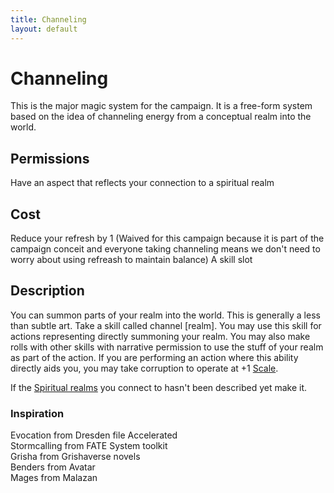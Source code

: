 ```yaml
---
title: Channeling
layout: default
---
```


# Channeling
This is the major magic system for the campaign. It is a free-form system based on the idea of channeling energy from a conceptual realm into the world.

## Permissions
Have an aspect that reflects your connection to a spiritual realm

## Cost
Reduce your refresh by 1 (Waived for this campaign because it is part of the campaign conceit and everyone taking channeling means we don't need to worry about using refreash to maintain balance)
A skill slot

## Description
You can summon parts of your realm into the world. This is generally a less than subtle art. Take a skill called channel \[realm]. You may use this skill for actions representing directly summoning your realm. You may also make rolls with other skills with narrative permission to use the stuff of your realm as part of the action. If you are performing an action where this ability directly aids you, you may take corruption to operate at +1 [Scale](/FATE_in_the_BAWG/subsytems/Scale.html).

If the [Spiritual realms](/FATE_in_the_BAWG/locations/Spiritual_realms.html) you connect to hasn't been described yet make it.

### Inspiration
Evocation from Dresden file Accelerated \
Stormcalling from FATE System toolkit \
Grisha from Grishaverse novels \
Benders from Avatar \
Mages from Malazan